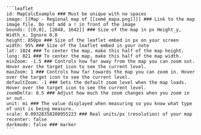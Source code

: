 ````
```leaflet  
id: MapCalcExample ### Must be unique with no spaces  
image: [[Map - Regional map of [[země_mapa.png]]]] ### Link to the map image file. Do not add a ! in front of the image  
bounds: [[0,0], [2048, 1642]] ### Size of the map in px Height_y, Width_x. Ignore 0,0  
height: 850px ### Size of the leaflet embed in px on your screen  
width: 95% ### Size of the leaflet embed in your note  
lat: 1024 ### To center the map, make this half of the map height.  
long: 821 ### To center the map, make this half of the map width.  
minZoom: -1.5 ### Controls how far away from the map you can zoom out. Hover over the target icon to see the current level.  
maxZoom: 1 ### Controls how far towards the map you can zoom in. Hover over the target icon to see the current level.  
defaultZoom: -1 ### Sets the default zoom level when the map loads. Hover over the target icon to see the current level.  
zoomDelta: 0.5 ### Adjust how much the zoom changes when you zoom in or out.  
unit: mi ### The value displayed when measuring so you know what type of unit is being measure.  
scale: 0.09328358208955223 ### Real units/px (resolution) of your map  
recenter: false  
darkmode: false ### marker
```
````